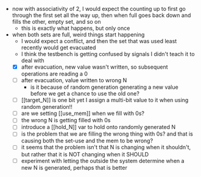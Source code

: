 - now with associativity of 2, I would expect the counting up to first go through the first set all the way up, then when full goes back down and fills the other, empty set, and so on
	- this is exactly what happens, but only once
- when both sets are full, weird things start happening
	- I would expect a conflict, and then the set that was used least recently would get evacuated
	- I think the testbench is getting confused by signals I didn't teach it to deal with
	- [x] after evacuation, new value wasn't written, so subsequent operations are reading a 0
	- [ ] after evacuation, value written to wrong N
		- is it because of random generation generating a new value before we get a chance to use the old one?
	- [ ] [[target_N]] is one bit yet I assign a multi-bit value to it when using random generation!!
	- [ ] are we setting [[use_mem]] when we fill with 0s?
	- [ ] the wrong N is getting filled with 0s
	- [ ] introduce a [[hold_N]] var to hold onto randomly generated N
	- [ ] is the problem that we are filling the wrong thing with 0s? and that is causing both the set-use and the mem to be wrong?
	- [ ] it seems that the problem isn't that N is changing when it shouldn't, but rather that it is NOT changing when it SHOULD
	- [ ] experiment with letting the outside the system determine when a new N is generated, perhaps that is better